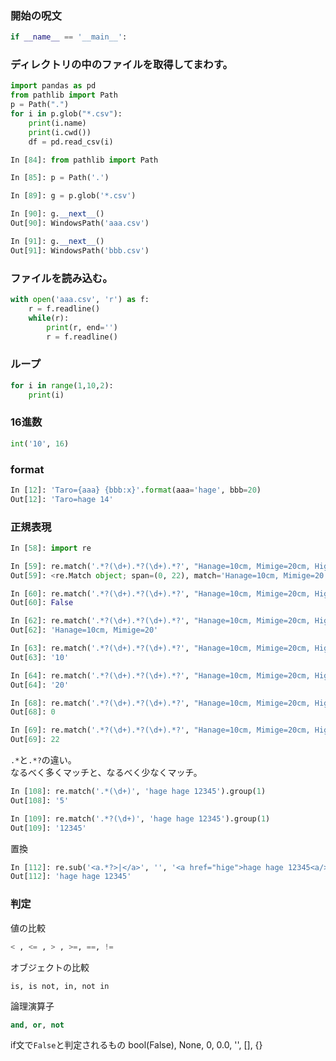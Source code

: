 ### 開始の呪文

```python
if __name__ == '__main__':
```

### ディレクトリの中のファイルを取得してまわす。

```python
import pandas as pd
from pathlib import Path
p = Path(".")
for i in p.glob("*.csv"):
    print(i.name)
    print(i.cwd())
    df = pd.read_csv(i)
```

```python
In [84]: from pathlib import Path

In [85]: p = Path('.')

In [89]: g = p.glob('*.csv')

In [90]: g.__next__()
Out[90]: WindowsPath('aaa.csv')

In [91]: g.__next__()
Out[91]: WindowsPath('bbb.csv')

```


### ファイルを読み込む。
```python
with open('aaa.csv', 'r') as f:
    r = f.readline()
    while(r):
        print(r, end='')
        r = f.readline()
```

### ループ
```python
for i in range(1,10,2):
    print(i)
```

### 16進数
```python
int('10', 16)
```

### format
```python
In [12]: 'Taro={aaa} {bbb:x}'.format(aaa='hage', bbb=20)
Out[12]: 'Taro=hage 14'
```

### 正規表現
```python
In [58]: import re

In [59]: re.match('.*?(\d+).*?(\d+).*?', "Hanage=10cm, Mimige=20cm, Hige=30cm")
Out[59]: <re.Match object; span=(0, 22), match='Hanage=10cm, Mimige=20'>

In [60]: re.match('.*?(\d+).*?(\d+).*?', "Hanage=10cm, Mimige=20cm, Hige=30cm") is None
Out[60]: False

In [62]: re.match('.*?(\d+).*?(\d+).*?', "Hanage=10cm, Mimige=20cm, Hige=30cm").group()
Out[62]: 'Hanage=10cm, Mimige=20'

In [63]: re.match('.*?(\d+).*?(\d+).*?', "Hanage=10cm, Mimige=20cm, Hige=30cm").group(1)
Out[63]: '10'

In [64]: re.match('.*?(\d+).*?(\d+).*?', "Hanage=10cm, Mimige=20cm, Hige=30cm").group(2)
Out[64]: '20'

In [68]: re.match('.*?(\d+).*?(\d+).*?', "Hanage=10cm, Mimige=20cm, Hige=30cm").start()
Out[68]: 0

In [69]: re.match('.*?(\d+).*?(\d+).*?', "Hanage=10cm, Mimige=20cm, Hige=30cm").end()
Out[69]: 22
```

```.*```と```.*?```の違い。   
なるべく多くマッチと、なるべく少なくマッチ。   

```python
In [108]: re.match('.*(\d+)', 'hage hage 12345').group(1)
Out[108]: '5'

In [109]: re.match('.*?(\d+)', 'hage hage 12345').group(1)
Out[109]: '12345'
```

置換
```python
In [112]: re.sub('<a.*?>|</a>', '', '<a href="hige">hage hage 12345<a/>')
Out[112]: 'hage hage 12345'
```

### 判定
値の比較
```python
< , <= , > , >=, ==, !=
```

オブジェクトの比較
```pyhton
is, is not, in, not in
```

論理演算子
```python
and, or, not
```

if文で```False```と判定されるもの
bool(False), None, 0, 0.0, '', [], {}
```

